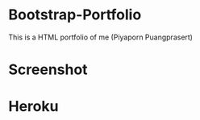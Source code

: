 # Bootstrap-Portfolio 

This is a HTML portfolio of me (Piyaporn Puangprasert)


# Screenshot

# Heroku

